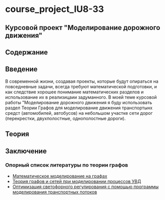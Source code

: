 # course_project_IU8-33
## Курсовой проект "Моделирование дорожного движения"
## Содержание
## Введение
В современной жизни, создавая проекты, которые будут опираться на повседневные задачи, всегда требуют математической подготовки, и как следствие хорошее понимание математических разделов и использование их в реализицаии задуманного. В моей теме курсовой работы "Моделирование дорожного движения я буду использовать раздел Теории Графов для моделирование движения транспортынх средст (автомобилей, автобусов) на небольшом участке сети дорог (перекрестки, двухполостные, однополостные дороги). 
## Теория 
## Заключение
### Опорный список литературы по теории графов
* [Математическое моделирование на графах](http://window.edu.ru/resource/223/75223/files/mmg.pdf)
* [Теория графов и сетей при моделировании процессов УВД](http://venec.ulstu.ru/lib/disk/2014/Karnauhov_3.pdf)
* [Оптимизация светофорного регулирования с помощью программы моделирования транспортных потоков](https://dspace.susu.ru/xmlui/bitstream/handle/0001.74/984/6.pdf?sequence=1&isAllowe)
